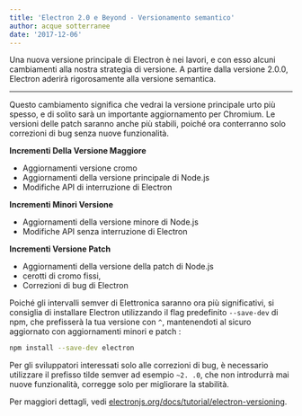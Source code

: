 ```yaml
---
title: 'Electron 2.0 e Beyond - Versionamento semantico'
author: acque sotterranee
date: '2017-12-06'
---
```


Una nuova versione principale di Electron è nei lavori, e con esso alcuni cambiamenti alla nostra strategia di versione. A partire dalla versione 2.0.0, Electron aderirà rigorosamente alla versione semantica.

---

Questo cambiamento significa che vedrai la versione principale urto più spesso, e di solito sarà un importante aggiornamento per Chromium. Le versioni delle patch saranno anche più stabili, poiché ora conterranno solo correzioni di bug senza nuove funzionalità.

**Incrementi Della Versione Maggiore**

* Aggiornamenti versione cromo
* Aggiornamenti della versione principale di Node.js
* Modifiche API di interruzione di Electron

**Incrementi Minori Versione**

* Aggiornamenti della versione minore di Node.js
* Modifiche API senza interruzione di Electron

**Incrementi Versione Patch**

* Aggiornamenti della versione della patch di Node.js
* cerotti di cromo fissi,
* Correzioni di bug di Electron

Poiché gli intervalli semver di Elettronica saranno ora più significativi, si consiglia di installare Electron utilizzando il flag predefinito `--save-dev` di npm, che prefisserà la tua versione con `^`, mantenendoti al sicuro aggiornato con aggiornamenti minori e patch :

```sh
npm install --save-dev electron
```

Per gli sviluppatori interessati solo alle correzioni di bug, è necessario utilizzare il prefisso tilde semver ad esempio `~2. .0`, che non introdurrà mai nuove funzionalità, corregge solo per migliorare la stabilità.

Per maggiori dettagli, vedi [electronjs.org/docs/tutorial/electron-versioning](https://electronjs.org/docs/tutorial/electron-versioning).
